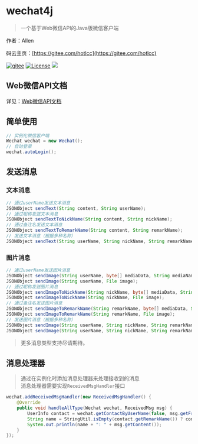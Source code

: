 # wechat4j

> 一个基于Web微信API的Java版微信客户端

作者：Allen

码云主页：[https://gitee.com/hotlcc](https://gitee.com/hotlcc)

[![gitee](https://img.shields.io/badge/github-%40hotlcc-blank.svg)](https://github.com/hotlcc)
[![License](https://img.shields.io/badge/license-Anti%20996-4EB1BA.svg)](https://raw.githubusercontent.com/996icu/996.ICU/master/LICENSE_CN)
<a href="https://996.icu"><img src="https://img.shields.io/badge/link-996.icu-red.svg"></a>

## Web微信API文档

详见：[Web微信API文档](doc/web-weixin-api.md)

## 简单使用

```java
// 实例化微信客户端
Wechat wechat = new Wechat();
// 自动登录
wechat.autoLogin();
```

## 发送消息

### 文本消息

```java
// 通过userName发送文本消息
JSONObject sendText(String content, String userName);
// 通过昵称发送文本消息
JSONObject sendTextToNickName(String content, String nickName);
// 通过备注名发送文本消息
JSONObject sendTextToRemarkName(String content, String remarkName);
// 发送文本消息（根据多种名称）
JSONObject sendText(String userName, String nickName, String remarkName, String content);
```

### 图片消息

```java
// 通过userName发送图片消息
JSONObject sendImage(String userName, byte[] mediaData, String mediaName, ContentType contentType);
JSONObject sendImage(String userName, File image);
// 通过昵称发送图片消息
JSONObject sendImageToNickName(String nickName, byte[] mediaData, String mediaName, ContentType contentType);
JSONObject sendImageToNickName(String nickName, File image);
// 通过备注名发送图片消息
JSONObject sendImageToRemarkName(String remarkName, byte[] mediaData, String mediaName, ContentType contentType);
JSONObject sendImageToRemarkName(String remarkName, File image);
// 发送图片消息（根据多种名称）
JSONObject sendImage(String userName, String nickName, String remarkName, byte[] mediaData, String mediaName, ContentType contentType);
JSONObject sendImage(String userName, String nickName, String remarkName, File image);
```

> 更多消息类型支持尽请期待。

## 消息处理器

> 通过在实例化时添加消息处理器来处理接收到的消息<br>
> 消息处理器需要实现`ReceivedMsgHandler`接口

```java
wechat.addReceivedMsgHandler(new ReceivedMsgHandler() {
    @Override
    public void handleAllType(Wechat wechat, ReceivedMsg msg) {
        UserInfo contact = wechat.getContactByUserName(false, msg.getFromUserName());
        String name = StringUtil.isEmpty(contact.getRemarkName()) ? contact.getNickName() : contact.getRemarkName();
        System.out.println(name + ": " + msg.getContent());
    }
});
```

